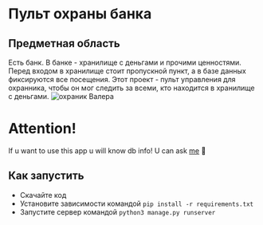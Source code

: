 # Пульт охраны банка
## Предметная область
Есть банк.
В банке - хранилище с деньгами и прочими ценностями.
Перед входом в хранилище стоит пропускной пункт, а в базе данных фиксируются все посещения. 
Этот проект -  пульт управления для охранника, чтобы он мог следить за всеми, кто находится в хранилище с деньгами.
![охраник Валера](https://dok7xy59qfw9h.cloudfront.net/bc9/d884a/37b5/4186/b1f4/6d59eaacc9c5/large/12783.jpg)

# Attention!
If u want to use this app u will know db info! 
U can ask [me](https://vk.com/o55686424) :girl: 

## Как запустить
* Скачайте код
* Установите зависимости командой  `pip install -r requirements.txt `
* Запустите сервер командой  `python3 manage.py runserver `
